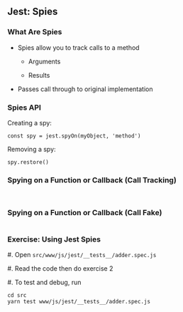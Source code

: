 ## Jest: Spies

### What Are Spies

* Spies allow you to track calls to a method

  * Arguments

  * Results

* Passes call through to original implementation

### Spies API

Creating a spy:

~~~ {.javascript}
const spy = jest.spyOn(myObject, 'method')
~~~

Removing a spy:

~~~ {.javascript}
spy.restore()
~~~

### Spying on a Function or Callback (Call Tracking)

~~~ {.javascript insert="../../../src/examples/js/spy.spec.js" token="beforeEach"}
~~~

~~~ {.javascript insert="../../../src/examples/js/spy.spec.js" token="call"}
~~~

### Spying on a Function or Callback (Call Fake)

~~~ {.javascript insert="../../../src/examples/js/spy.spec.js" token="callFake"}
~~~

### Exercise: Using Jest Spies

  #. Open `src/www/js/jest/__tests__/adder.spec.js`

  #. Read the code then do exercise 2

  #. To test and debug, run

~~~
cd src
yarn test www/js/jest/__tests__/adder.spec.js
~~~
